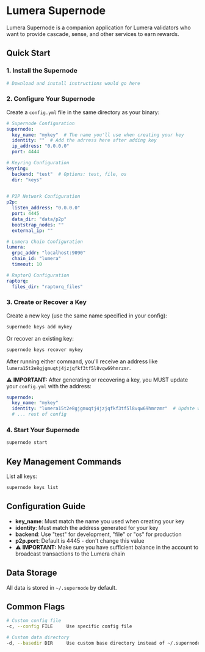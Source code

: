 # Lumera Supernode

Lumera Supernode is a companion application for Lumera validators who want to provide cascade, sense, and other services to earn rewards.

## Quick Start

### 1. Install the Supernode

```bash
# Download and install instructions would go here
```

### 2. Configure Your Supernode

Create a `config.yml` file in the same directory as your binary:

```yaml
# Supernode Configuration
supernode:
  key_name: "mykey"  # The name you'll use when creating your key
  identity: ""  # Add the adrress here after adding key
  ip_address: "0.0.0.0"
  port: 4444

# Keyring Configuration
keyring:
  backend: "test"  # Options: test, file, os
  dir: "keys"
  

# P2P Network Configuration
p2p:
  listen_address: "0.0.0.0"
  port: 4445
  data_dir: "data/p2p"
  bootstrap_nodes: ""
  external_ip: ""

# Lumera Chain Configuration
lumera:
  grpc_addr: "localhost:9090"
  chain_id: "lumera"
  timeout: 10

# RaptorQ Configuration
raptorq:
  files_dir: "raptorq_files"
```

### 3. Create or Recover a Key

Create a new key (use the same name specified in your config):
```bash
supernode keys add mykey
```

Or recover an existing key:
```bash
supernode keys recover mykey
```

After running either command, you'll receive an address like `lumera15t2e8gjgmuqtj4jzjqfkf3tf5l8vqw69hmrzmr`.

⚠️ **IMPORTANT:** After generating or recovering a key, you MUST update your `config.yml` with the address:

```yaml
supernode:
  key_name: "mykey"
  identity: "lumera15t2e8gjgmuqtj4jzjqfkf3tf5l8vqw69hmrzmr"  # Update with your generated address
  # ... rest of config
```

### 4. Start Your Supernode

```bash
supernode start
```

## Key Management Commands

List all keys:
```bash
supernode keys list
```

## Configuration Guide

- **key_name**: Must match the name you used when creating your key
- **identity**: Must match the address generated for your key
- **backend**: Use "test" for development, "file" or "os" for production
- **p2p.port**: Default is 4445 - don't change this value
- ⚠️ **IMPORTANT:** Make sure you have sufficient balance in the account to broadcast transactions to the Lumera chain

## Data Storage

All data is stored in `~/.supernode` by default.

## Common Flags

```bash
# Custom config file
-c, --config FILE     Use specific config file

# Custom data directory
-d, --basedir DIR     Use custom base directory instead of ~/.supernode
```